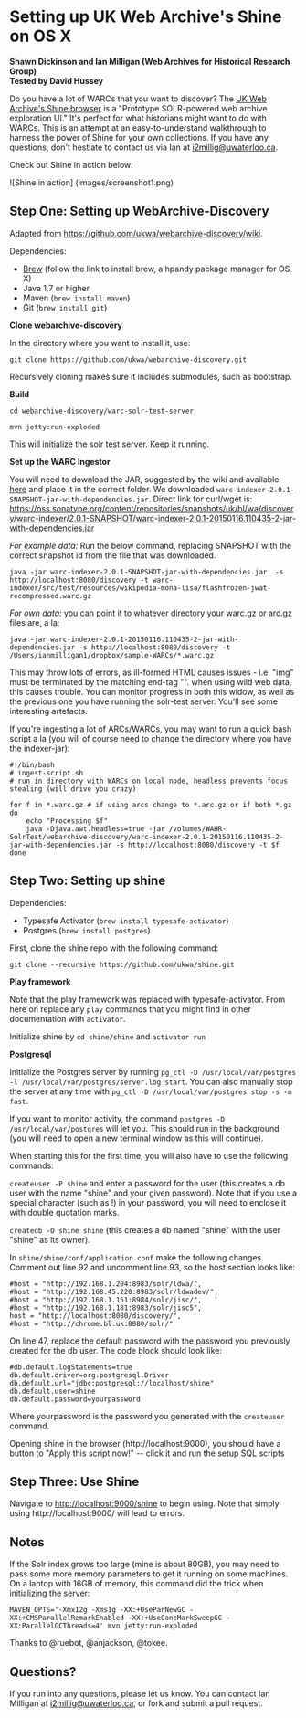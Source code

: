 # Setting up UK Web Archive's Shine on OS X
**Shawn Dickinson and Ian Milligan (Web Archives for Historical Research Group)**  
**Tested by David Hussey**

Do you have a lot of WARCs that you want to discover? The [UK Web Archive's Shine browser](https://github.com/ukwa/shine) is a "Prototype SOLR-powered web archive exploration UI." It's perfect for what historians might want to do with WARCs. This is an attempt at an easy-to-understand walkthrough to harness the power of Shine for your own collections. If you have any questions, don't hestiate to contact us via Ian at [i2millig@uwaterloo.ca](i2millig@uwaterloo.ca). 

Check out Shine in action below:

![Shine in action]
(images/screenshot1.png)

## Step One: Setting up WebArchive-Discovery

Adapted from https://github.com/ukwa/webarchive-discovery/wiki. 

Dependencies:
- [Brew](http://brew.sh) (follow the link to install brew, a hpandy package manager for OS X)
- Java 1.7 or higher
- Maven (`brew install maven`)
- Git (`brew install git`)

**Clone webarchive-discovery**

In the directory where you want to install it, use:

`git clone https://github.com/ukwa/webarchive-discovery.git`

Recursively cloning makes sure it includes submodules, such as bootstrap.

**Build**

`cd webarchive-discovery/warc-solr-test-server`

`mvn jetty:run-exploded`

This will initialize the solr test server. Keep it running.

**Set up the WARC Ingestor**

You will need to download the JAR, suggested by the wiki and available [here](https://oss.sonatype.org/content/repositories/snapshots/uk/bl/wa/discovery/warc-indexer/2.0.1-SNAPSHOT/) and place it in the correct folder. We downloaded `warc-indexer-2.0.1-SNAPSHOT-jar-with-dependencies.jar`. Direct link for curl/wget is: <https://oss.sonatype.org/content/repositories/snapshots/uk/bl/wa/discovery/warc-indexer/2.0.1-SNAPSHOT/warc-indexer-2.0.1-20150116.110435-2-jar-with-dependencies.jar>

*For example data:* Run the below command, replacing SNAPSHOT with the correct snapshot id from the file that was downloaded.

```
java -jar warc-indexer-2.0.1-SNAPSHOT-jar-with-dependencies.jar  -s http://localhost:8080/discovery -t warc-indexer/src/test/resources/wikipedia-mona-lisa/flashfrozen-jwat-recompressed.warc.gz
```

*For own data:* you can point it to whatever directory your warc.gz or arc.gz files are, a la:

```
java -jar warc-indexer-2.0.1-20150116.110435-2-jar-with-dependencies.jar -s http://localhost:8080/discovery -t /Users/ianmilligan1/dropbox/sample-WARCs/*.warc.gz
```

This may throw lots of errors, as ill-formed HTML causes issues - i.e. "img" must be terminated by the matching end-tag "</img>". when using wild web data, this causes trouble. You can monitor progress in both this widow, as well as the previous one you have running the solr-test server. You'll see some interesting artefacts.

If you're ingesting a lot of ARCs/WARCs, you may want to run a quick bash script a la (you will of course need to change the directory where you have the indexer-jar):

```
#!/bin/bash
# ingest-script.sh
# run in directory with WARCs on local node, headless prevents focus stealing (will drive you crazy)

for f in *.warc.gz # if using arcs change to *.arc.gz or if both *.gz
do
	echo "Processing $f"
	java -Djava.awt.headless=true -jar /volumes/WAHR-SolrTest/webarchive-discovery/warc-indexer-2.0.1-20150116.110435-2-jar-with-dependencies.jar -s http://localhost:8080/discovery -t $f
done
```
## Step Two: Setting up shine

Dependencies:
- Typesafe Activator (`brew install typesafe-activator`)
- Postgres (`brew install postgres`)

First, clone the shine repo with the following command:

```
git clone --recursive https://github.com/ukwa/shine.git
```

**Play framework**

Note that the play framework was replaced with typesafe-activator. From here on replace any `play` commands that you might find in other documentation with `activator`.

Initialize shine by `cd shine/shine` and `activator run`

**Postgresql**

Initialize the Postgres server by running `pg_ctl -D /usr/local/var/postgres -l /usr/local/var/postgres/server.log start`. You can also manually stop the server at any time with `pg_ctl -D /usr/local/var/postgres stop -s -m fast`. 

If you want to monitor activity, the command `postgres -D /usr/local/var/postgres` will let you. This should run in the background (you will need to open a new terminal window as this will continue). 

When starting this for the first time, you will also have to use the following commands:

`createuser -P shine` and enter a password for the user (this creates a db user with the name "shine" and your given password). Note that if you use a special character (such as !) in your password, you will need to enclose it with double quotation marks.

`createdb -O shine shine` (this creates a db named "shine" with the user "shine" as its owner).

In `shine/shine/conf/application.conf` make the following changes. Comment out line 92 and uncomment line 93, so the host section looks like:

```
#host = "http://192.168.1.204:8983/solr/ldwa/",
#host = "http://192.168.45.220:8983/solr/ldwadev/",
#host = "http://192.168.1.151:8984/solr/jisc/",
#host = "http://192.168.1.181:8983/solr/jisc5",
host = "http://localhost:8080/discovery/",
#host = "http://chrome.bl.uk:8080/solr/"
```

On line 47, replace the default password with the password you previously created for the db user. The code block should look like:

```
#db.default.logStatements=true
db.default.driver=org.postgresql.Driver
db.default.url="jdbc:postgresql://localhost/shine"
db.default.user=shine
db.default.password=yourpassword
```

Where yourpassword is the password you generated with the `createuser` command.

Opening shine in the browser (http://localhost:9000), you should have a button to "Apply this script now!" -- click it and run the setup SQL scripts

## Step Three: Use Shine

Navigate to <http://localhost:9000/shine> to begin using. Note that simply using http://localhost:9000/ will lead to errors. 

## Notes

If the Solr index grows too large (mine is about 80GB), you may need to pass some more memory parameters to get it running on some machines. On a laptop with 16GB of memory, this command did the trick when initializing the server:

```
MAVEN_OPTS='-Xmx12g -Xms1g -XX:+UseParNewGC -XX:+CMSParallelRemarkEnabled -XX:+UseConcMarkSweepGC -XX:ParallelGCThreads=4' mvn jetty:run-exploded
```

Thanks to @ruebot, @anjackson, @tokee.

## Questions?

If you run into any questions, please let us know. You can contact Ian Milligan at <i2millig@uwaterloo.ca>, or fork and submit a pull request.
